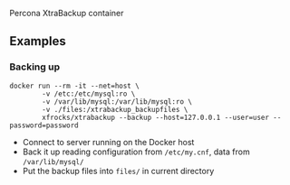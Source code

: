 Percona XtraBackup container

## Examples

### Backing up

```
docker run --rm -it --net=host \
        -v /etc:/etc/mysql:ro \
        -v /var/lib/mysql:/var/lib/mysql:ro \
        -v ./files:/xtrabackup_backupfiles \
        xfrocks/xtrabackup --backup --host=127.0.0.1 --user=user --password=password
```

 * Connect to server running on the Docker host
 * Back it up reading configuration from `/etc/my.cnf`, data from `/var/lib/mysql/`
 * Put the backup files into `files/` in current directory
 
